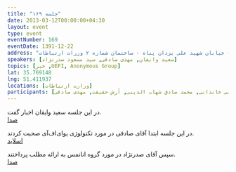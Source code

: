 ```yaml
---
title: "جلسه ۱۶۹"
date: 2013-03-12T00:00:00+04:30
layout: event
type: event
eventNumber: 169
eventDate: 1391-12-22
address: "خیابان ولیعصر - پایین تر از خیابان شهید وحید دستگردی (ظفر) - خیابان شهید علی یزدان پناه - ساختمان شماره ۲ وزرات ارتباطات"
speakers: [سعید وایقان, مهدی صادقی, سید مسعود صدرنژاد]
topics: [خبر ,UEFI, Anonymous Group]
lat: 35.769148
lng: 51.411937
locations: [وزارت ارتباطات]
participants: [بهنام توکلی کرمانی, محمد درویش, ابتسام آخرتی, محمد تشکری, امید خسروجردی, مجتبی هخامنش, رضا سامعی, حمیدرضا سلیمانی, مهدی صالحی, اشکان قاسمی, آذر حسینی, شیما نصرالهی, علی علیزاده, سید مجید عظیمی, محمد حسین حامدی, سعید پنبه وایقانی, محمد نبی زاده, عیسی حکمت, سعید نقدی, مجید ساوالان پور, محمد علی مقدس زاده, سید هیراد بهبهانی, سید مسعود صدرنژاد, عرفان امیدفر, مهدی مهدوی, احسان نظامی, داریوش نصیرپور, مجتبی معصوم‌پور, محمدرضا کمالی فرد, علی خاندانی, محمد صادق شهاب الدینی, آرش حقیقت, مهدی صادقی]
---
```

در این جلسه سعید وایقان اخبار گفت.  
[صدا](https://archive.org/details/tehlug_169_news)

در این جلسه ابتدا آقای صادقی در مورد تکنولوژی یو‌ای‌اف‌آی صحبت کردند.  
[اسلاید](/events/presentations/169/uefi.odp)  

سپس آقای صدرنژاد در مورد گروه انانمس به ارائه مطلب پرداختند.  
[صدا](https://archive.org/details/tehlug_169_anonymous)  